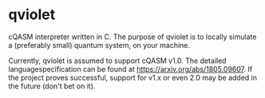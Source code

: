 # qviolet
cQASM interpreter written in C. The purpose of qviolet is to locally simulate a (preferably small) quantum system, on your machine.

Currently, qviolet is assumed to support cQASM v1.0. The detailed languagespecification can be found at https://arxiv.org/abs/1805.09607. If the project proves successful, support for v1.x or even 2.0 may be added in the future (don't bet on it).
